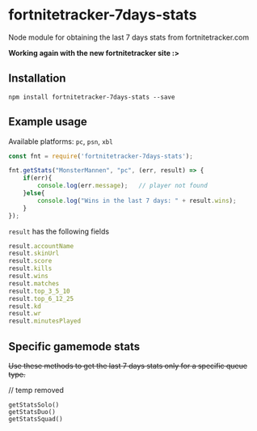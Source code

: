# fortnitetracker-7days-stats
Node module for obtaining the last 7 days stats from fortnitetracker.com  

**Working again with the new fortnitetracker site :>**

## Installation

```
npm install fortnitetracker-7days-stats --save
```

## Example usage

Available platforms: `pc`, `psn`, `xbl`

```javascript
const fnt = require('fortnitetracker-7days-stats');

fnt.getStats("MonsterMannen", "pc", (err, result) => {
    if(err){
        console.log(err.message);   // player not found
    }else{
        console.log("Wins in the last 7 days: " + result.wins);
    }
});

```

`result` has the following fields

```javascript
result.accountName
result.skinUrl
result.score
result.kills
result.wins
result.matches
result.top_3_5_10
result.top_6_12_25
result.kd
result.wr
result.minutesPlayed
```


## Specific gamemode stats

~~Use these methods to get the last 7 days stats only for a specific queue type.~~  

// temp removed  

`getStatsSolo()`  
`getStatsDuo()`  
`getStatsSquad()`
